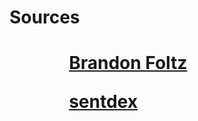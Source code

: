<h1>Sources<h1>

<ol>
    <ul>
<a href="https://www.youtube.com/channel/UCFrjdcImgcQVyFbK04MBEhA">Brandon Foltz</a>
    </ul>
    <ul>
<a href="https://www.youtube.com/channel/UCfzlCWGWYyIQ0aLC5w48gBQ">sentdex</a>
    </ul>
</ol>



